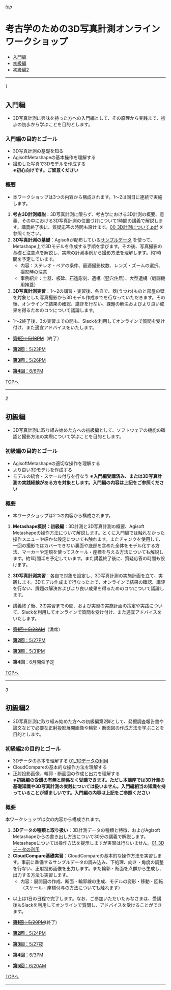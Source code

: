 ###### top  
# 考古学のための3D写真計測オンラインワークショップ

* [入門編](#1)  
* [初級編](#2)  
* [初級編2](#3)  

---
###### 1
## 入門編  
* 3D写真計測に興味を持った方への入門編として、その原理から実践まで、初歩の初歩から学ぶことを目的とします。

### 入門編の目的とゴール
* 3D写真計測の基礎を知る  
* AgisoftMetashapeの基本操作を理解する  
* 撮影した写真で3Dモデルを作成する  
**※初心向けです。ご留意ください**  

### 概要
* 本ワークショップは3つの内容から構成されます。1～2は同日に連続で実施します。  
1. **考古3D計測概説**：3D写真計測に限らず、考古学における3D計測の概要、意義、その中における3D写真計測の位置づけについて1時間の講義で解説します。講義終了後に、質疑応答の時間も設けます。[00_3D計測について.pdf](https://github.com/kotdijian/arch3dphotogrammetry/blob/master/00_3D%E8%A8%88%E6%B8%AC%E3%81%AB%E3%81%A4%E3%81%84%E3%81%A6.pdf) を参照ください。  
2. **3D写真計測の基礎**：Agisoftが配布している[サンプルデータ](https://www.agisoft.com/downloads/sample-data/) を使って、Metashape上で3Dモデルを作成する手順を学びます。その後、写真撮影の基礎と注意点を解説し、実際の計測事例から撮影方法を理解します。約1時間を予定しています。  
    * 内容：ステレオ・ペアの条件、最適撮影枚数、レンズ・ズームの選択、撮影時の注意  
    * 事例紹介：土器、板碑、石造彫刻、遺構（竪穴住居）、大型遺構（戦闘機用掩蓋）  
3. **3D写真計測実習**：1～2の講習・実習後、各自で、器(うつわ)ものと部屋の壁を対象とした写真撮影から3Dモデル作成までを行なっていただきます。その後、オンラインで結果の確認、講評を行ない、課題の解決およびより良い成果を得るためのコツについて議論します。  
* 1～2終了後、3の実習までの間も、Slackを利用してオンラインで質問を受け付け、また適宜アドバイスをいたします。  

* ~~[第1回：5/18PM](https://peatix.com/event/1488392/view)~~（終了）  
* [**第2回**：5/23PM](https://peatix.com/event/1488395/view)  
* [**第3回**：5/26PM](https://peatix.com/event/1488396/view)  
* [**第4回**：6/6PM](https://peatix.com/event/1495783/view)  

[TOPへ](#top)  

---
###### 2
## 初級編
* 3D写真計測に取り組み始めた方への初級編として、ソフトウェアの機能の確認と撮影方法の実際について学ぶことを目的とします。  

### 初級編の目的とゴール
* AgisoftMetashapeの適切な操作を理解する
* より良い3Dモデルを作成する
* モデルの統合・スケール付与を行なう
**※入門編受講済み、または3D写真計測の実践経験がある方を対象とします。入門編の内容は上記をご参照ください**  

### 概要
* 本ワークショップは2つの内容から構成されます。  
1. **Metashape概説：初級編**：3D計測と3D写真計測の概要、Agisoft Metashapeの操作方法について解説します。とくに入門編では触れなかった操作メニューや細かな設定についても触れます。またチャンクを使用して、一回の撮影ではカバーできない裏面や底部を含めた全体をモデル化する方法、マーカーや定規を使ってスケール・座標を与える方法についても解説します。約1時間半を予定しています。また講義終了後に、質疑応答の時間も設けます。  

2. **3D写真計測実習**：各自で対象を設定し、3D写真計測の実施計画を立て、実践します。3Dモデル作成まで行なった上で、オンラインで結果の確認、講評を行ない、課題の解決およびより良い成果を得るためのコツについて議論します。  
* 講義終了後、2の実習までの間、および実習の実施計画の策定や実践について、Slackを利用してオンラインで質問を受け付け、また適宜アドバイスをいたします。  

* ~~[第1回：5/23AM](https://peatix.com/event/1488643/view)~~（満席）  
* [**第2回**：5/27PM](https://peatix.com/event/1488872/view)  
* [**第3回**：5/31PM](https://peatix.com/event/1488990/view)  
* **第4回**：6月開催予定  

[TOPへ](#top)  

---
###### 3
## 初級編2
* 3D写真計測に取り組み始めた方への初級編第2弾として、発掘調査報告書や論文などで必要な正射投影展開画像や輪郭・断面図の作成方法を学ぶことを目的とします。  

### 初級編2の目的とゴール  
* 3Dデータの基本を理解する [01_3Dデータの利用](https://github.com/kotdijian/arch3dphotogrammetry/blob/master/01_3D%E3%83%87%E3%83%BC%E3%82%BF%E3%81%AE%E5%88%A9%E7%94%A8.pdf)  
* CloudCompareの基本的な操作方法を理解する  
* 正射投影画像、輪郭・断面図の作成と出力を理解する  
**※初級編の受講の有無と関係なく受講できます。ただし本講座では3D計測の基礎知識や3D写真計測の実践については扱いません。入門編相当の知識を持っていることが望ましいです。入門編の内容は上記をご参照ください**

### 概要
本ワークショップは次の内容から構成されます。
1. **3Dデータの種類と取り扱い**：3D計測データの種類と特徴、およびAgisoft Metashapeからの書き出し方法について30分の講義で解説します。Metashapeについては操作方法を提示しますが実習は行ないません。[01_3Dデータの利用](https://github.com/kotdijian/arch3dphotogrammetry/blob/master/01_3D%E3%83%87%E3%83%BC%E3%82%BF%E3%81%AE%E5%88%A9%E7%94%A8.pdf)
2. **CloudCompare基礎実習**：CloudCompareの基本的な操作方法を実習します。事前に準備するサンプルデータの読み込み、下処理、向き・角度の調整を行ない、正射投影画像を出力します。また輪郭・断面を点群から生成し、出力する方法も実習します。
    * 内容：展開図の作成、断面・輪郭線の生成、モデルの変形・移動・回転　（スケール・座標付与の方法についても触れます）
* 以上は1日の日程で完了します。なお、ご参加いただいたみなさまは、受講後もSlackを利用してオンラインで質問し、アドバイスを受けることができます。  

* ~~[**第1回**：5/20PM](https://peatix.com/event/1488926/view)~~(終了)  
* [**第2回**：5/24PM](https://peatix.com/event/1488974/view)  
* [**第3回**：5/27夜](https://peatix.com/event/1488977/view)  
* [**第4回**：6/3PM](https://peatix.com/event/1496153/view)  
* [**第5回**：6/20AM](https://peatix.com/event/1496161/view)  

[TOPへ](#top)  

---
